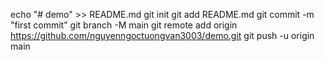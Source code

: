 echo "# demo" >> README.md
git init
git add README.md
git commit -m "first commit"
git branch -M main
git remote add origin https://github.com/nguyenngoctuongvan3003/demo.git
git push -u origin main
